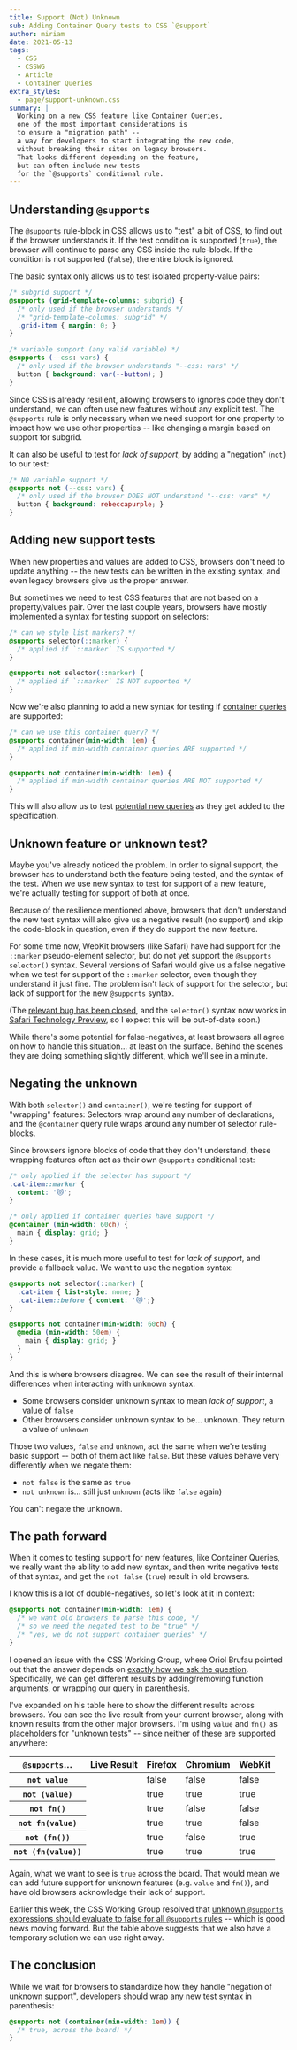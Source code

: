 ```yaml
---
title: Support (Not) Unknown
sub: Adding Container Query tests to CSS `@support`
author: miriam
date: 2021-05-13
tags:
  - CSS
  - CSSWG
  - Article
  - Container Queries
extra_styles:
  - page/support-unknown.css
summary: |
  Working on a new CSS feature like Container Queries,
  one of the most important considerations is
  to ensure a "migration path" --
  a way for developers to start integrating the new code,
  without breaking their sites on legacy browsers.
  That looks different depending on the feature,
  but can often include new tests 
  for the `@supports` conditional rule.
---
```


## Understanding `@supports`

The `@supports` rule-block in CSS allows us
to "test" a bit of CSS,
to find out if the browser understands it.
If the test condition is supported (`true`),
the browser will continue to parse any CSS
inside the rule-block.
If the condition is not supported (`false`),
the entire block is ignored.

The basic syntax only allows us to test
isolated property-value pairs:

```css
/* subgrid support */
@supports (grid-template-columns: subgrid) {
  /* only used if the browser understands */
  /* "grid-template-columns: subgrid" */
  .grid-item { margin: 0; }
}

/* variable support (any valid variable) */
@supports (--css: vars) {
  /* only used if the browser understands "--css: vars" */
  button { background: var(--button); }
}
```

Since CSS is already resilient,
allowing browsers to ignores code they don't understand,
we can often use new features without any explicit test.
The `@supports` rule is only necessary 
when we need support for one property 
to impact how we use other properties --
like changing a margin based on support for subgrid.

It can also be useful to test for _lack of support_,
by adding a "negation" (`not`) to our test:

```css
/* NO variable support */
@supports not (--css: vars) {
  /* only used if the browser DOES NOT understand "--css: vars" */
  button { background: rebeccapurple; }
}
```

## Adding new support tests

When new properties and values are added to CSS,
browsers don't need to update anything --
the new tests can be written in the existing syntax,
and even legacy browsers give us the proper answer.

But sometimes we need to test CSS features
that are not based on a property/values pair.
Over the last couple years, 
browsers have mostly implemented a syntax 
for testing support on selectors:

```css
/* can we style list markers? */
@supports selector(::marker) {
  /* applied if `::marker` IS supported */
}

@supports not selector(::marker) {
  /* applied if `::marker` IS NOT supported */
}
```

Now we're also planning to add 
a new syntax for testing
if [container queries][cq] are supported:

[cq]: https://www.oddbird.net/2021/04/05/containerqueries/

```css
/* can we use this container query? */
@supports container(min-width: 1em) {
  /* applied if min-width container queries ARE supported */
}

@supports not container(min-width: 1em) {
  /* applied if min-width container queries ARE NOT supported */
}
```

This will also allow us to test
[potential new queries][query-features]
as they get added to the specification.

[query-features]: https://github.com/w3c/csswg-drafts/issues/5989

## Unknown feature or unknown test?

Maybe you've already noticed the problem.
In order to signal support,
the browser has to understand both
the feature being tested,
and the syntax of the test.
When we use new syntax to test for support of a new feature,
we're actually testing for support of both at once.

Because of the resilience mentioned above,
browsers that don't understand the new test syntax
will also give us a negative result (no support)
and skip the code-block in question,
even if they do support the new feature.

For some time now,
WebKit browsers (like Safari) have had support 
for the `::marker` pseudo-element selector,
but do not yet support the `@supports selector()` syntax.
Several versions of Safari 
would give us a false negative
when we test for support of the `::marker` selector,
even though they understand it just fine.
The problem isn't lack of support for the selector,
but lack of support for the new `@supports` syntax.

(The [relevant bug has been closed][webkit-bug],
and the `selector()` syntax now works in 
[Safari Technology Preview][stp],
so I expect this will be out-of-date soon.)

[webkit-bug]: https://bugs.webkit.org/show_bug.cgi?id=199237
[stp]: https://developer.apple.com/safari/technology-preview/

While there's some potential for false-negatives,
at least browsers all agree 
on how to handle this situation...
at least on the surface.
Behind the scenes 
they are doing something slightly different,
which we'll see in a minute.

## Negating the unknown

With both `selector()` and `container()`,
we're testing for support of "wrapping" features:
Selectors wrap around any number of declarations,
and the `@container` query rule wraps around
any number of selector rule-blocks.

Since browsers ignore blocks of code 
that they don't understand,
these wrapping features often act as their own 
`@supports` conditional test:

```css
/* only applied if the selector has support */
.cat-item::marker {
  content: '😻';
}

/* only applied if container queries have support */
@container (min-width: 60ch) {
  main { display: grid; }
}
```

In these cases,
it is much more useful to test
for _lack of support_,
and provide a fallback value.
We want to use the negation syntax:

```css
@supports not selector(::marker) {
  .cat-item { list-style: none; }
  .cat-item::before { content: '😻';}
}

@supports not container(min-width: 60ch) {
  @media (min-width: 50em) {
    main { display: grid; }
  }
}
```

And this is where browsers disagree.
We can see the result
of their internal differences
when interacting with unknown syntax.

- Some browsers consider unknown syntax 
  to mean _lack of support_, a value of `false`
- Other browsers consider unknown syntax to be... unknown.
  They return a value of `unknown`

Those two values, 
`false` and `unknown`,
act the same when we're testing basic support --
both of them act like `false`.
But these values behave very differently 
when we negate them:

- `not false` is the same as `true`
- `not unknown` is... still just `unknown` (acts like `false` again)

You can't negate the unknown.

## The path forward

When it comes to testing support for new features,
like Container Queries,
we really want the ability to add new syntax,
and then write negative tests of that syntax,
and get the `not false` (`true`) result in old browsers.

I know this is a lot of double-negatives,
so let's look at it in context:

```css
@supports not container(min-width: 1em) {
  /* we want old browsers to parse this code, */
  /* so we need the negated test to be "true" */
  /* "yes, we do not support container queries" */
}
```

I opened an issue 
with the CSS Working Group,
where Oriol Brufau pointed out
that the answer depends on
[exactly how we ask the question][table].
Specifically, we can get different results
by adding/removing function arguments,
or wrapping our query in parenthesis.

[table]: https://github.com/w3c/csswg-drafts/issues/6175#issuecomment-826822088

I've expanded on his table here
to show the different results across browsers.
You can see the live result from your current browser, 
along with known results from the other major browsers.
I'm using `value` and `fn()` as placeholders 
for "unknown tests" --
since neither of these are supported anywhere:

<table id="unknown-support">
  <thead>
    <th><code>@supports</code>…</th>
    <th>Live Result</th>
    <th>Firefox</th>
    <th>Chromium</th>
    <th>WebKit</th>
  </thead>
  <tbody>
    <tr class="value">
      <th><code>not value</code></th>
      <td class="live"></td>
      <td class="false">false</td>
      <td class="false">false</td>
      <td class="false">false</td>
    </tr>
    <tr class="value-wrap">
      <th><code>not (value)</code></th>
      <td class="live"></td>
      <td class="true">true</td>
      <td class="true">true</td>
      <td class="true">true</td>
    </tr>
    <tr class="empty-fn">
      <th><code>not fn()</code></th>
      <td class="live"></td>
      <td class="true">true</td>
      <td class="false">false</td>
      <td class="false">false</td>
    </tr>
    <tr class="fn">
      <th><code>not fn(value)</code></th>
      <td class="live"></td>
      <td class="true">true</td>
      <td class="true">true</td>
      <td class="false">false</td>
    </tr>
    <tr class="empty-wrap">
      <th><code>not (fn())</code></th>
      <td class="live"></td>
      <td class="true">true</td>
      <td class="false">false</td>
      <td class="true">true</td>
    </tr>
    <tr class="wrap-fn">
      <th><code>not (fn(value))</code></th>
      <td class="live"></td>
      <td class="true">true</td>
      <td class="true">true</td>
      <td class="true">true</td>
    </tr>
  </tbody>
</table>

Again,
what we want to see is `true` across the board.
That would mean we can add future support for
unknown features (e.g. `value` and `fn()`),
and have old browsers acknowledge their lack of support.

Earlier this week, 
the CSS Working Group resolved that
[unknown `@supports` expressions
should evaluate to false 
for all `@supports` rules][resolution] --
which is good news moving forward.
But the table above
suggests that we also have a temporary solution
we can use right away.

[resolution]: https://github.com/w3c/csswg-drafts/issues/6175#issuecomment-839937577

## The conclusion

While we wait for browsers to standardize
how they handle "negation of unknown support",
developers should wrap any new test syntax in parenthesis:

```css
@supports not (container(min-width: 1em)) {
  /* true, across the board! */
}
```
